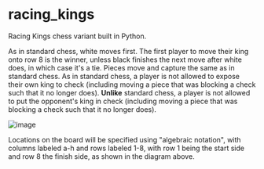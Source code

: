 # racing_kings
Racing Kings chess variant built in Python.

As in standard chess, white moves first. The first player to move their king onto row 8 is the winner, unless black finishes the next move after white does, in which case it's a tie. Pieces move and capture the same as in standard chess. As in standard chess, a player is not allowed to expose their own king to check (including moving a piece that was blocking a check such that it no longer does). **Unlike** standard chess, a player is not allowed to put the opponent's king in check (including moving a piece that was blocking a check such that it no longer does).

![image](https://github.com/adamleatherman/racing_kings/assets/16127160/8b4789b5-878b-4aad-b0ec-663fd50b6717)

Locations on the board will be specified using "algebraic notation", with columns labeled a-h and rows labeled 1-8, with row 1 being the start side and row 8 the finish side, as shown in the diagram above.
